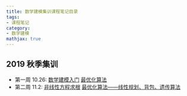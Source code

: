 ```yaml
---
title: 数学建模集训课程笔记目录
tags:
- 课程笔记
category:
- 数学建模
mathjax: true
---
```


## 2019 秋季集训

* 第一周 10.26: [数学建模入门](../getting-started-mathematical-modeling/) [最优化算法](../optimization-in-MCM)
* 第二周 11.2: [非线性方程求根](../non-linear-equation/) [最优化算法——线性规划、背包、遗传算法](../optimization-in-MCM#线性规划)